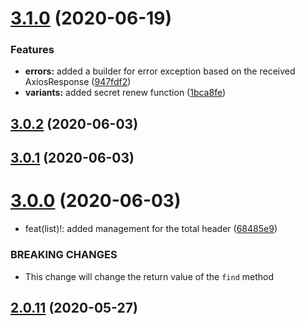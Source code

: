 # [3.1.0](https://github.com/aerogear/unifiedpush-admin-client/compare/3.0.2...3.1.0) (2020-06-19)


### Features

* **errors:** added a builder for error exception based on the received AxiosResponse ([947fdf2](https://github.com/aerogear/unifiedpush-admin-client/commit/947fdf2f9c77a62ccb152a2dab9087a47e8ad07c))
* **variants:** added secret renew function ([1bca8fe](https://github.com/aerogear/unifiedpush-admin-client/commit/1bca8fe9b4f60ab4cd64fb444209d863d545a8b5))



## [3.0.2](https://github.com/aerogear/unifiedpush-admin-client/compare/3.0.1...3.0.2) (2020-06-03)



## [3.0.1](https://github.com/aerogear/unifiedpush-admin-client/compare/3.0.0...3.0.1) (2020-06-03)



# [3.0.0](https://github.com/aerogear/unifiedpush-admin-client/compare/2.0.11...3.0.0) (2020-06-03)


* feat(list)!: added management for the total header ([68485e9](https://github.com/aerogear/unifiedpush-admin-client/commit/68485e9f7217387ce8b89461a130be33f0f2c18e))


### BREAKING CHANGES

* This change will change the return value of the `find`
method



## [2.0.11](https://github.com/aerogear/unifiedpush-admin-client/compare/2.0.10...2.0.11) (2020-05-27)



